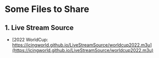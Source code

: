 # Some Files to Share
## 1. Live Stream Source

+ [2022 WorldCup: https://icingworld.github.io/LiveStreamSource/worldcup2022.m3u](https://icingworld.github.io/LiveStreamSource/worldcup2022.m3u)
